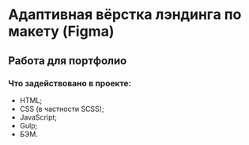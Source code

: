 # Адаптивная вёрстка лэндинга по макету (Figma)
## Работа для портфолио
### Что задействовано в проекте:
- HTML;
- CSS (в частности SCSS);
- JavaScript;
- Gulp;
- БЭМ.
